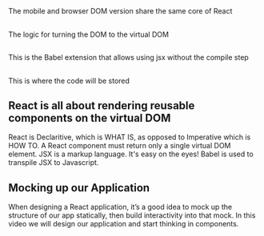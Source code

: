 ## <script src="./vendor/react.js"></script>
The mobile and browser DOM version share the same core of React

## <script src="./vendor/react-dom.js"></script>
The logic for turning the DOM to the virtual DOM

## <script src="./vendor/babel-browser.min.js"></script>
This is the Babel extension that allows using jsx without the compile step

## <script type="text/babel" src="./app.jsx"></script>
This is where the code will be stored

## React is all about rendering reusable components on the virtual DOM
React is Declaritive, which is WHAT IS, as opposed to Imperative which is HOW TO.
A React component must return only a single virtual DOM element.
JSX is a markup language.  It's easy on the eyes!
Babel is used to transpile JSX to Javascript.

## Mocking up our Application
When designing a React application, it’s a good idea to mock up the structure 
of our app statically, then build interactivity into that mock. In this video 
we will design our application and start thinking in components.

